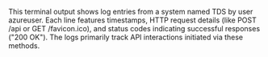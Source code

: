 This terminal output shows log entries from a system named TDS by user azureuser. Each line features timestamps, HTTP request details (like POST /api or GET /favicon.ico), and status codes indicating successful responses ("200 OK"). The logs primarily track API interactions initiated via these methods.